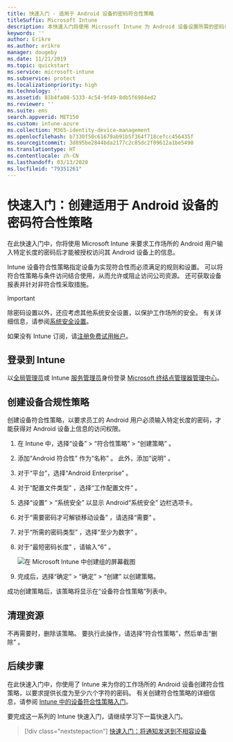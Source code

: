 ```yaml
---
title: 快速入门 - 适用于 Android 设备的密码符合性策略
titleSuffix: Microsoft Intune
description: 本快速入门将使用 Microsoft Intune 为 Android 设备设置所需的密码长度。
keywords: ''
author: Erikre
ms.author: erikre
manager: dougeby
ms.date: 11/21/2019
ms.topic: quickstart
ms.service: microsoft-intune
ms.subservice: protect
ms.localizationpriority: high
ms.technology: ''
ms.assetid: 81b4fa08-5333-4c54-9f49-8db5f6984ed2
ms.reviewer: ''
ms.suite: ems
search.appverid: MET150
ms.custom: intune-azure
ms.collection: M365-identity-device-management
ms.openlocfilehash: b7330f50c61679ab91b5f364f718cefcc456435f
ms.sourcegitcommit: 3d895be2844bda2177c2c85dc2f09612a1be5490
ms.translationtype: HT
ms.contentlocale: zh-CN
ms.lasthandoff: 03/13/2020
ms.locfileid: "79351261"
---
```

# <a name="quickstart-create-a-password-compliance-policy-for-android-devices"></a>快速入门：创建适用于 Android 设备的密码符合性策略

在此快速入门中，你将使用 Microsoft Intune 来要求工作场所的 Android 用户输入特定长度的密码后才能被授权访问其 Android 设备上的信息。

Intune 设备符合性策略指定设备为实现符合性而必须满足的规则和设置。 可以将符合性策略与条件访问结合使用，从而允许或阻止访问公司资源。 还可获取设备报表并针对非符合性采取措施。

> [!IMPORTANT]
> 除密码设置以外，还应考虑其他系统安全设置，以保护工作场所的安全。 有关详细信息，请参阅[系统安全设置](compliance-policy-create-android-for-work.md)。

如果没有 Intune 订阅，请[注册免费试用帐户](../fundamentals/free-trial-sign-up.md)。

## <a name="sign-in-to-intune"></a>登录到 Intune

以[全局管理员](../fundamentals/users-add.md#types-of-administrators)或 Intune [服务管理员](../fundamentals/users-add.md#types-of-administrators)身份登录 [Microsoft 终结点管理器管理中心](https://go.microsoft.com/fwlink/?linkid=2109431)。

## <a name="create-a-device-compliance-policy"></a>创建设备合规性策略

创建设备符合性策略，以要求员工的 Android 用户必须输入特定长度的密码，才能获得对 Android 设备上信息的访问权限。

1. 在 Intune 中，选择“设备”   > “符合性策略”   > “创建策略”  。

2. 添加“Android 符合性”  作为“名称”  。 此外，添加“说明”  。

3. 对于“平台”，选择“Android Enterprise”   。

4. 对于“配置文件类型”  ，选择“工作配置文件”  。

5. 选择“设置”   > “系统安全”  以显示 Android“系统安全”  边栏选项卡。

6. 对于“需要密码才可解锁移动设备”  ，请选择“需要”  。

7. 对于“所需的密码类型”  ，选择“至少为数字”  。

8. 对于“最短密码长度”  ，请输入“6”  。

    ![在 Microsoft Intune 中创建组的屏幕截图](./media/quickstart-set-password-length-android/quickstart-set-password-length-android-01.png)

9. 完成后，选择“确定”   > “确定”   > “创建”  以创建策略。

成功创建策略后，该策略将显示在“设备符合性策略”列表中。

## <a name="clean-up-resources"></a>清理资源

不再需要时，删除该策略。 要执行此操作，请选择“符合性策略”，然后单击“删除”  。

## <a name="next-steps"></a>后续步骤

在此快速入门中，你使用了 Intune 来为你的工作场所的 Android 设备创建符合性策略，以要求提供长度为至少六个字符的密码。 有关创建符合性策略的详细信息，请参阅 [Intune 中的设备符合性策略入门](device-compliance-get-started.md)。

要完成这一系列的 Intune 快速入门，请继续学习下一篇快速入门。

> [!div class="nextstepaction"]
> [快速入门：将通知发送到不相容设备](quickstart-send-notification.md)
